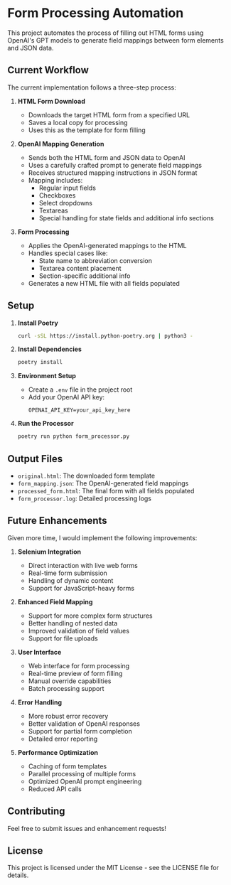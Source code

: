 # Form Processing Automation

This project automates the process of filling out HTML forms using OpenAI's GPT models to generate field mappings between form elements and JSON data.

## Current Workflow

The current implementation follows a three-step process:

1. **HTML Form Download**
   - Downloads the target HTML form from a specified URL
   - Saves a local copy for processing
   - Uses this as the template for form filling

2. **OpenAI Mapping Generation**
   - Sends both the HTML form and JSON data to OpenAI
   - Uses a carefully crafted prompt to generate field mappings
   - Receives structured mapping instructions in JSON format
   - Mapping includes:
     - Regular input fields
     - Checkboxes
     - Select dropdowns
     - Textareas
     - Special handling for state fields and additional info sections

3. **Form Processing**
   - Applies the OpenAI-generated mappings to the HTML
   - Handles special cases like:
     - State name to abbreviation conversion
     - Textarea content placement
     - Section-specific additional info
   - Generates a new HTML file with all fields populated

## Setup

1. **Install Poetry**
   ```bash
   curl -sSL https://install.python-poetry.org | python3 -
   ```

2. **Install Dependencies**
   ```bash
   poetry install
   ```

3. **Environment Setup**
   - Create a `.env` file in the project root
   - Add your OpenAI API key:
     ```
     OPENAI_API_KEY=your_api_key_here
     ```

4. **Run the Processor**
   ```bash
   poetry run python form_processor.py
   ```

## Output Files

- `original.html`: The downloaded form template
- `form_mapping.json`: The OpenAI-generated field mappings
- `processed_form.html`: The final form with all fields populated
- `form_processor.log`: Detailed processing logs

## Future Enhancements

Given more time, I would implement the following improvements:

1. **Selenium Integration**
   - Direct interaction with live web forms
   - Real-time form submission
   - Handling of dynamic content
   - Support for JavaScript-heavy forms

2. **Enhanced Field Mapping**
   - Support for more complex form structures
   - Better handling of nested data
   - Improved validation of field values
   - Support for file uploads

3. **User Interface**
   - Web interface for form processing
   - Real-time preview of form filling
   - Manual override capabilities
   - Batch processing support

4. **Error Handling**
   - More robust error recovery
   - Better validation of OpenAI responses
   - Support for partial form completion
   - Detailed error reporting

5. **Performance Optimization**
   - Caching of form templates
   - Parallel processing of multiple forms
   - Optimized OpenAI prompt engineering
   - Reduced API calls

## Contributing

Feel free to submit issues and enhancement requests!

## License

This project is licensed under the MIT License - see the LICENSE file for details. 